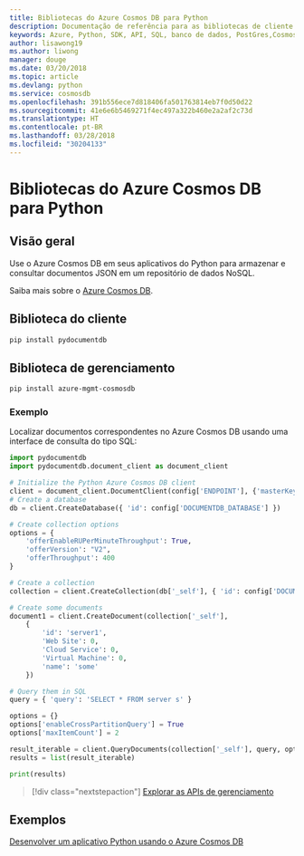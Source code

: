 ```yaml
---
title: Bibliotecas do Azure Cosmos DB para Python
description: Documentação de referência para as bibliotecas de cliente de Python para o Azure Cosmos DB
keywords: Azure, Python, SDK, API, SQL, banco de dados, PostGres,Cosmos DB, NoSQL
author: lisawong19
ms.author: liwong
manager: douge
ms.date: 03/20/2018
ms.topic: article
ms.devlang: python
ms.service: cosmosdb
ms.openlocfilehash: 391b556ece7d818406fa501763814eb7f0d50d22
ms.sourcegitcommit: 41e6e6b5469271f4ec497a322b460e2a2af2c73d
ms.translationtype: HT
ms.contentlocale: pt-BR
ms.lasthandoff: 03/28/2018
ms.locfileid: "30204133"
---
```

# <a name="azure-cosmos-db-libraries-for-python"></a>Bibliotecas do Azure Cosmos DB para Python

## <a name="overview"></a>Visão geral

Use o Azure Cosmos DB em seus aplicativos do Python para armazenar e consultar documentos JSON em um repositório de dados NoSQL.

Saiba mais sobre o [Azure Cosmos DB](https://docs.microsoft.com/azure/cosmos-db/introduction).

## <a name="client-library"></a>Biblioteca do cliente
 ```bash
pip install pydocumentdb
 ```

## <a name="management-library"></a>Biblioteca de gerenciamento
```bash
pip install azure-mgmt-cosmosdb
```

### <a name="example"></a>Exemplo

Localizar documentos correspondentes no Azure Cosmos DB usando uma interface de consulta do tipo SQL:

```python
import pydocumentdb
import pydocumentdb.document_client as document_client

# Initialize the Python Azure Cosmos DB client
client = document_client.DocumentClient(config['ENDPOINT'], {'masterKey': config['MASTERKEY']})
# Create a database
db = client.CreateDatabase({ 'id': config['DOCUMENTDB_DATABASE'] })

# Create collection options
options = {
    'offerEnableRUPerMinuteThroughput': True,
    'offerVersion': "V2",
    'offerThroughput': 400
}

# Create a collection
collection = client.CreateCollection(db['_self'], { 'id': config['DOCUMENTDB_COLLECTION'] }, options)

# Create some documents
document1 = client.CreateDocument(collection['_self'],
    { 
        'id': 'server1',
        'Web Site': 0,
        'Cloud Service': 0,
        'Virtual Machine': 0,
        'name': 'some' 
    })

# Query them in SQL
query = { 'query': 'SELECT * FROM server s' }    

options = {} 
options['enableCrossPartitionQuery'] = True
options['maxItemCount'] = 2

result_iterable = client.QueryDocuments(collection['_self'], query, options)
results = list(result_iterable)

print(results)
```
> [!div class="nextstepaction"]
> [Explorar as APIs de gerenciamento](/python/api/overview/azure/cosmosdb/management)

## <a name="samples"></a>Exemplos

[Desenvolver um aplicativo Python usando o Azure Cosmos DB](https://azure.microsoft.com/resources/samples/azure-cosmos-db-documentdb-python-getting-started/)


